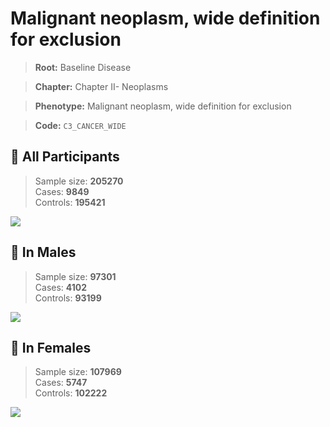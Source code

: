 # Malignant neoplasm, wide definition for exclusion

> **Root:** Baseline Disease  

> **Chapter:** Chapter II- Neoplasms  

> **Phenotype:** Malignant neoplasm, wide definition for exclusion  

> **Code:** `C3_CANCER_WIDE`

## 🧪 All Participants  
> Sample size: **205270**  
> Cases: **9849**  
> Controls: **195421**
<img src="/Disease/Figures/ALL/Baseline/C3_CANCER_WIDE.png"/>
<CsvTable src="/Disease/Data/ALL/Baseline/LG_C3_CANCER_WIDE.csv" label="🔍 View full results" />

## 👨 In Males  
> Sample size: **97301**  
> Cases: **4102**  
> Controls: **93199**
<img src="/Disease/Figures/Male/Baseline/C3_CANCER_WIDE.png"/>
<CsvTable src="/Disease/Data/Male/Baseline/LG_C3_CANCER_WIDE.csv" label="🔍 View full results" />

## 👩 In Females  
> Sample size: **107969**  
> Cases: **5747**  
> Controls: **102222**
<img src="/Disease/Figures/Female/Baseline/C3_CANCER_WIDE.png"/>
<CsvTable src="/Disease/Data/Female/Baseline/LG_C3_CANCER_WIDE.csv" label="🔍 View full results" />
